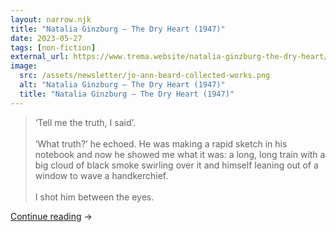 ```yaml
---
layout: narrow.njk
title: "Natalia Ginzburg – The Dry Heart (1947)"
date: 2023-05-27
tags: [non-fiction]
external_url: https://www.trema.website/natalia-ginzburg-the-dry-heart/?ref=daniel.pizza
image:
  src: /assets/newsletter/jo-ann-beard-collected-works.png
  alt: "Natalia Ginzburg – The Dry Heart (1947)"
  title: "Natalia Ginzburg – The Dry Heart (1947)"
---
```


> ‘Tell me the truth, I said’. \
> \
> ‘What truth?’ he echoed. He was making a rapid sketch in his notebook and now he showed me what it was: a long, long train with a big cloud of black smoke swirling over it and himself leaning out of a window to wave a handkerchief.\
> \
> I shot him between the eyes. 

<a href="{{ external_url }}" title="Read my recommendation for The Dry Heart by Natalia Ginzburg" rel="external" target="_blank">Continue reading</a> →
